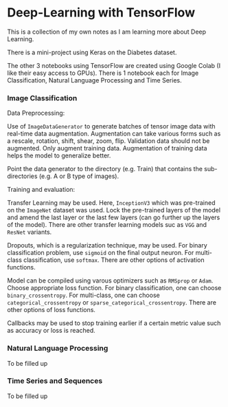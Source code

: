 # Deep-Learning with TensorFlow

This is a collection of my own notes as I am learning more about Deep Learning. 

There is a mini-project using Keras on the Diabetes dataset. 

The other 3 notebooks using TensorFlow are created using Google Colab (I like their easy access to GPUs). 
There is 1 notebook each for Image Classification, Natural Language Processing and Time Series.  

### Image Classification

Data Preprocessing: 

Use of `ImageDataGenerator` to generate batches of tensor image data with real-time data augmentation. Augmentation can take various forms such as a rescale, rotation, shift, shear, zoom, flip. Validation data should not be augmented. Only augment training data. Augmentation of training data helps the model to generalize better. 

Point the data generator to the directory (e.g. Train) that contains the sub-directories (e.g. A or B type of images). 

Training and evaluation:

Transfer Learning may be used. Here, `InceptionV3` which was pre-trained on the `ImageNet` dataset was used. Lock the pre-trained layers of the model and amend the last layer or the last few layers (can go further up the layers of the model). There are other transfer learning models suc as `VGG` and `ResNet` variants. 

Dropouts, which is a regularization technique, may be used. For binary classification problem, use `sigmoid` on the final output neuron. For multi-class classification, use `softmax`. There are other options of activation functions.

Model can be compiled using varous optimizers such as `RMSprop` or `Adam`. Choose appropriate loss function. For binary classification, one can choose `binary_crossentropy`. For multi-class, one can choose `categorical_crossentropy` or `sparse_categorical_crossentropy`. There are other options of loss functions.  

Callbacks may be used to stop training earlier if a certain metric value such as accuracy or loss is reached. 

### Natural Language Processing

To be filled up

### Time Series and Sequences

To be filled up
